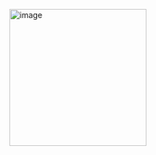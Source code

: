 <img width="243" alt="image" src="https://github.com/user-attachments/assets/1c089499-7b91-4d3c-bf12-78a86d85659e"><br>

